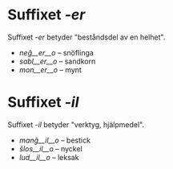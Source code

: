 # Suffixet *-er*

Suffixet *-er* betyder "beståndsdel av en helhet".

- *neĝ__er__o* – snöflinga
- *sabl__er__o* – sandkorn
- *mon__er__o* – mynt


# Suffixet *-il*

Suffixet *-il* betyder "verktyg, hjälpmedel".

- *manĝ__il__o*      – bestick
- *ŝlos__il__o*     – nyckel
- *lud__il__o*    – leksak
